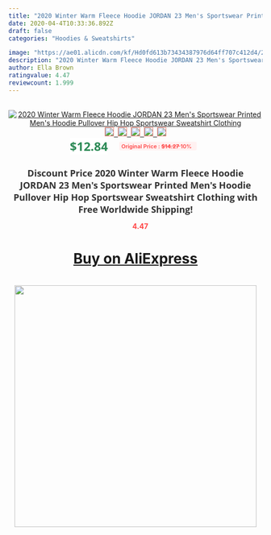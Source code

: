```yaml
---
title: "2020 Winter Warm Fleece Hoodie JORDAN 23 Men's Sportswear Printed Men's Hoodie Pullover Hip Hop Sportswear Sweatshirt Clothing"
date: 2020-04-4T10:33:36.892Z
draft: false
categories: "Hoodies & Sweatshirts"

image: "https://ae01.alicdn.com/kf/Hd0fd613b73434387976d64ff707c412d4/2020-Winter-Warm-Fleece-Hoodie-JORDAN-23-Men-s-Sportswear-Printed-Men-s-Hoodie-Pullover-Hip.jpg"
description: "2020 Winter Warm Fleece Hoodie JORDAN 23 Men's Sportswear Printed Men's Hoodie Pullover Hip Hop Sportswear Sweatshirt Clothing"
author: Ella Brown
ratingvalue: 4.47
reviewcount: 1.999
---
```

<br>
<div style="text-align: center;">
<a href="https://s.click.aliexpress.com/e/_9uAAbT" target="_blank" rel="nofollow noopener noreferrer"><img alt="2020 Winter Warm Fleece Hoodie JORDAN 23 Men's Sportswear Printed Men's Hoodie Pullover Hip Hop Sportswear Sweatshirt Clothing" class="magnifier-image" src="https://ae01.alicdn.com/kf/Hd0fd613b73434387976d64ff707c412d4/2020-Winter-Warm-Fleece-Hoodie-JORDAN-23-Men-s-Sportswear-Printed-Men-s-Hoodie-Pullover-Hip.jpg_640x640.jpg">
<br>
<img style="border:1px solid salmon" src="https://ae01.alicdn.com/kf/Hd0fd613b73434387976d64ff707c412d4/2020-Winter-Warm-Fleece-Hoodie-JORDAN-23-Men-s-Sportswear-Printed-Men-s-Hoodie-Pullover-Hip.jpg_120x120.jpg">&nbsp;&nbsp;<img style="border:1px solid salmon" src="https://ae01.alicdn.com/kf/Hbc1b629acdd24e6b9e6c16f3a66e81cbk/2020-Winter-Warm-Fleece-Hoodie-JORDAN-23-Men-s-Sportswear-Printed-Men-s-Hoodie-Pullover-Hip.jpg_120x120.jpg">&nbsp;&nbsp;<img style="border:1px solid salmon" src="https://ae01.alicdn.com/kf/H86a695c976804485aef4beaa7b032c8eu/2020-Winter-Warm-Fleece-Hoodie-JORDAN-23-Men-s-Sportswear-Printed-Men-s-Hoodie-Pullover-Hip.jpg_120x120.jpg">&nbsp;&nbsp;<img style="border:1px solid salmon" src="https://ae01.alicdn.com/kf/H2093a8826cd143899ac5e47451e034d8k/2020-Winter-Warm-Fleece-Hoodie-JORDAN-23-Men-s-Sportswear-Printed-Men-s-Hoodie-Pullover-Hip.jpg_120x120.jpg">&nbsp;&nbsp;<img style="border:1px solid salmon" src="https://ae01.alicdn.com/kf/H4d82c9bcc82f407f9f069c743412c083N/2020-Winter-Warm-Fleece-Hoodie-JORDAN-23-Men-s-Sportswear-Printed-Men-s-Hoodie-Pullover-Hip.jpg_120x120.jpg"></a></div><br0>
<div style="text-align: center;"><span style="background-color: white; border: 0px; box-sizing: border-box; color: seagreen; display: inline-block; font-family: &quot;open sans&quot; , &quot;arial&quot; , &quot;helvetica&quot; , sans-serif , &quot;heiti&quot;; font-size: 24px; font-stretch: inherit; font-weight: 700; line-height: inherit; margin: 0px 10px 0px 0px; padding: 0px; vertical-align: middle;">$12.84 </span>
<span style="background: rgb(255 , 241 , 241); border-radius: 3px; border: 0px; box-sizing: border-box; color: #ff4747; display: inline-block; font-family: inherit; font-size: 12px; font-stretch: inherit; font-style: inherit; font-variant: inherit; font-weight: 600; line-height: inherit; margin: 0px; padding: 2px 5px; transform: scale(0.9); vertical-align: middle;">Original Price : <b style="text-decoration: line-through;">$14.27 </b> 10%&nbsp;&nbsp;</span></div>
<h1 style="color: #333333; display: inline-block; font-family: &quot;open sans&quot; , &quot;arial&quot; , &quot;helvetica&quot; , sans-serif , &quot;heiti&quot;; font-size: 18px; font-stretch: inherit; font-weight: 700; text-align: center;">Discount Price 2020 Winter Warm Fleece Hoodie JORDAN 23 Men's Sportswear Printed Men's Hoodie Pullover Hip Hop Sportswear Sweatshirt Clothing with Free Worldwide Shipping!</h1>
<div style="color: #ff4747; text-align: center;">
<img src="https://4.bp.blogspot.com/-M0ZcTcb-5uY/XleCXlxnR4I/AAAAAAAAAEc/OrjgMkXV1oMQFaCRZj5HQwOCBcu3w1FegCPcBGAYYCw/s1600/star.png" style="height: 15px;">&nbsp;<b>4.47</b></div>
<div class="button_cont" align="center"><a class="buynow_a" href="https://s.click.aliexpress.com/e/_9uAAbT" target="_blank" rel="nofollow noopener noreferrer"><H1>Buy on AliExpress</H1></a></div><br>
<div class="separator" style="clear: both; text-align: center;">
<img src="https://lh3.googleusercontent.com/-pTy5HemUv9M/XlePHvY0dAI/AAAAAAAAAE4/0nX5iRUoIWY8eMW9Dpxeirr157OZliDIgCLcBGAsYHQ/s1600/badge.gif" width="480">
</div>
